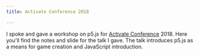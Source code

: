 ```yaml
---
title: Activate Conference 2018

---
```

 I spoke and gave a workshop on p5.js for <a target="_blank" href="http://www.activateconf.com/">Activate Conference</a> 2018. Here you'll find the notes and slide for the talk I gave. The talk introduces p5.js as a means for game creation and JavaScript introduction.